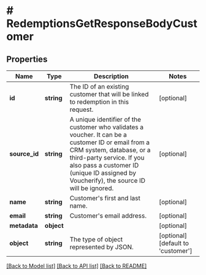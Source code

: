 # # RedemptionsGetResponseBodyCustomer

## Properties

Name | Type | Description | Notes
------------ | ------------- | ------------- | -------------
**id** | **string** | The ID of an existing customer that will be linked to redemption in this request. | [optional]
**source_id** | **string** | A unique identifier of the customer who validates a voucher. It can be a customer ID or email from a CRM system, database, or a third-party service. If you also pass a customer ID (unique ID assigned by Voucherify), the source ID will be ignored. | [optional]
**name** | **string** | Customer&#39;s first and last name. | [optional]
**email** | **string** | Customer&#39;s email address. | [optional]
**metadata** | **object** |  | [optional]
**object** | **string** | The type of object represented by JSON. | [optional] [default to 'customer']

[[Back to Model list]](../../README.md#models) [[Back to API list]](../../README.md#endpoints) [[Back to README]](../../README.md)

